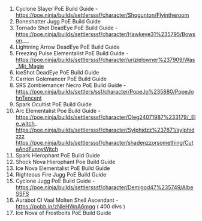1. Cyclone Slayer PoE Build Guide               - https://poe.ninja/builds/settlersssf/character/Shogunton/Flyintheroom
2. Boneshatter Jugg  PoE Build Guide
3. Tornado Shot DeadEye PoE Build Guide         - https://poe.ninja/builds/settlersssf/character/Hawkeye31%235795/Bowson___
4. Lightning Arrow DeadEye PoE Build Guide
5. Freezing Pulse Elementalist PoE Build Guide  - https://poe.ninja/builds/settlersssf/character/urizielowner%237909/Was_Mit_Magie
6. IceShot DeadEye PoE Build Guide
7. Carrion Golemancer PoE Build Guide
8. SRS Zombiemancer Necro PoE Build Guide       - https://poe.ninja/builds/settlers/ssf/character/PopeJo%235880/PopeJohnTencent
9. Spark Ocultist PoE Build Guide
10. Arc Elementalist Poe Build Guide            - https://poe.ninja/builds/settlersssf/character/Oleg24071987%233179/_Ele_witch_   https://poe.ninja/builds/settlersssf/character/Sylphidzz%237871/sylphidzzz   https://poe.ninja/builds/settlersssf/character/shadenzzorsomething/CuteAndFunnyWitch
11. Spark Hierophant PoE Build Guide
12. Shock Nova Hierophant Poe Build Guide
13. Ice Nova Elementalist PoE Build Guide
14. Righteous Fire Jugg PoE Build Guide
15. Cyclone Jugg PoE Build Guide                - https://poe.ninja/builds/settlersssf/character/Demigod47%235749/AlbeSSFS
16. Aurabot CI Vaal Molten Shell Ascendant      - https://pobb.in/zNleHWnA6mgg ( 400 divs )
17. Ice Nova of Frostbolts PoE Build Guide
